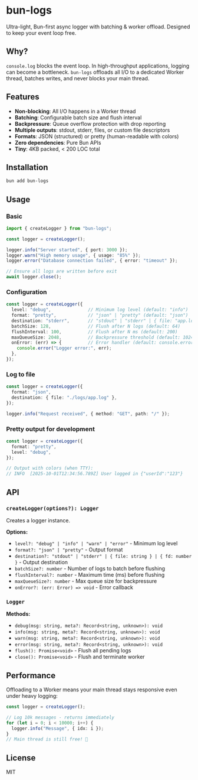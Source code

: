 # bun-logs

Ultra-light, Bun-first async logger with batching & worker offload. Designed to keep your event loop free.

## Why?

`console.log` blocks the event loop. In high-throughput applications, logging can become a bottleneck. `bun-logs` offloads all I/O to a dedicated Worker thread, batches writes, and never blocks your main thread.

## Features

- **Non-blocking**: All I/O happens in a Worker thread
- **Batching**: Configurable batch size and flush interval
- **Backpressure**: Queue overflow protection with drop reporting
- **Multiple outputs**: stdout, stderr, files, or custom file descriptors
- **Formats**: JSON (structured) or pretty (human-readable with colors)
- **Zero dependencies**: Pure Bun APIs
- **Tiny**: 4KB packed, < 200 LOC total

## Installation

```bash
bun add bun-logs
```

## Usage

### Basic

```ts
import { createLogger } from "bun-logs";

const logger = createLogger();

logger.info("Server started", { port: 3000 });
logger.warn("High memory usage", { usage: "85%" });
logger.error("Database connection failed", { error: "timeout" });

// Ensure all logs are written before exit
await logger.close();
```

### Configuration

```ts
const logger = createLogger({
  level: "debug",              // Minimum log level (default: "info")
  format: "pretty",            // "json" | "pretty" (default: "json")
  destination: "stderr",       // "stdout" | "stderr" | { file: "app.log" } | { fd: 3 }
  batchSize: 128,              // Flush after N logs (default: 64)
  flushInterval: 100,          // Flush after N ms (default: 200)
  maxQueueSize: 2048,          // Backpressure threshold (default: 1024)
  onError: (err) => {          // Error handler (default: console.error)
    console.error("Logger error:", err);
  },
});
```

### Log to file

```ts
const logger = createLogger({
  format: "json",
  destination: { file: "./logs/app.log" },
});

logger.info("Request received", { method: "GET", path: "/" });
```

### Pretty output for development

```ts
const logger = createLogger({
  format: "pretty",
  level: "debug",
});

// Output with colors (when TTY):
// INFO  [2025-10-01T12:34:56.789Z] User logged in {"userId":"123"}
```

## API

### `createLogger(options?): Logger`

Creates a logger instance.

**Options:**
- `level?: "debug" | "info" | "warn" | "error"` - Minimum log level
- `format?: "json" | "pretty"` - Output format
- `destination?: "stdout" | "stderr" | { file: string } | { fd: number }` - Output destination
- `batchSize?: number` - Number of logs to batch before flushing
- `flushInterval?: number` - Maximum time (ms) before flushing
- `maxQueueSize?: number` - Max queue size for backpressure
- `onError?: (err: Error) => void` - Error callback

### `Logger`

**Methods:**
- `debug(msg: string, meta?: Record<string, unknown>): void`
- `info(msg: string, meta?: Record<string, unknown>): void`
- `warn(msg: string, meta?: Record<string, unknown>): void`
- `error(msg: string, meta?: Record<string, unknown>): void`
- `flush(): Promise<void>` - Flush all pending logs
- `close(): Promise<void>` - Flush and terminate worker

## Performance

Offloading to a Worker means your main thread stays responsive even under heavy logging:

```ts
const logger = createLogger();

// Log 10k messages - returns immediately
for (let i = 0; i < 10000; i++) {
  logger.info("Message", { idx: i });
}
// Main thread is still free! 🚀
```

## License

MIT

